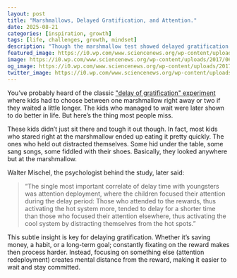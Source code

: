 ```yaml
---
layout: post
title: "Marshmallows, Delayed Gratification, and Attention."
date: 2025-08-21
categories: [inspiration, growth]
tags: [life, challenges, growth, mindset]
description: "Though the marshmallow test showed delayed gratification to be crucial for success, in practice it’s attention deployment—how we manage our focus—that makes it work."
featured_image: https://i0.wp.com/www.sciencenews.org/wp-content/uploads/2017/06/061617_BB_marshmallow-test_main.jpg
image: https://i0.wp.com/www.sciencenews.org/wp-content/uploads/2017/06/061617_BB_marshmallow-test_main.jpg
og_image: https://i0.wp.com/www.sciencenews.org/wp-content/uploads/2017/06/061617_BB_marshmallow-test_main.jpg
twitter_image: https://i0.wp.com/www.sciencenews.org/wp-content/uploads/2017/06/061617_BB_marshmallow-test_main.jpg
---
```


You’ve probably heard of the classic ["delay of gratification" experiment](https://en.wikipedia.org/wiki/Stanford_marshmallow_experiment) where kids had to choose between one marshmallow right away or two if they waited a little longer. The kids who managed to wait were later shown to do better in life. But here’s the thing most people miss.

These kids didn’t just sit there and tough it out though. In fact, most kids who stared right at the marshmallow ended up eating it pretty quickly. The ones who held out distracted themselves. Some hid under the table, some sang songs, some fiddled with their shoes. Basically, they looked anywhere but at the marshmallow.

Walter Mischel, the psychologist behind the study, later said:

> “The single most important correlate of delay time with youngsters was attention deployment, where the children focused their attention during the delay period: Those who attended to the rewards, thus activating the hot system more, tended to delay for a shorter time than those who focused their attention elsewhere, thus activating the cool system by distracting themselves from the hot spots.”

This subtle insight is key for delaying gratification. Whether it’s saving money, a habit, or a long-term goal; constantly fixating on the reward makes then process harder. Instead, focusing on something else (attention redeployment) creates mental distance from the reward, making it easier to wait and stay committed.
